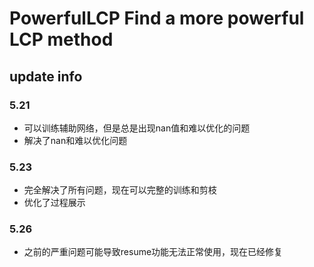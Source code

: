 # PowerfulLCP Find a more powerful LCP method
## update info
### 5.21
* 可以训练辅助网络，但是总是出现nan值和难以优化的问题
* 解决了nan和难以优化问题
### 5.23
* 完全解决了所有问题，现在可以完整的训练和剪枝
* 优化了过程展示
### 5.26
* 之前的严重问题可能导致resume功能无法正常使用，现在已经修复
